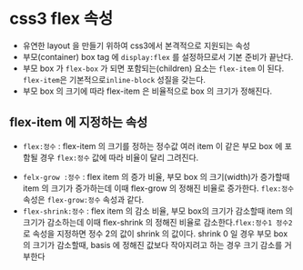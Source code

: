 # css3 flex 속성

- 유연한 layout 을 만들기 위하여 css3에서 본격적으로 지원되는 속성
- 부모(container) box tag 에 `display:flex` 를 설정하므로서 기본 준비가 끝난다.
- 부모 box 가 `flex-box` 가 되면 포함되는(children) 요소는 `flex-item` 이 된다. `flex-item`은 기본적으로`inline-block` 성질을 갖는다.
- 부모 box 의 크기에 따라 flex-item 은 비율적으로 box 의 크기가 정해진다.

## flex-item 에 지정하는 속성

- `flex:정수` : flex-item 의 크기를 정하는 정수값 여러 item 이 같은 부모 box 에 포함될 경우 `flex:정수` 값에 따라 비율이 달리 그려진다.

* `felx-grow :정수` : flex item 의 증가 비율, 부모 box 의 크기(width)가 증가할때 item 의 크기가 증가하는데 이때 flex-grow 의 정해진 비율로 증가한다. `flex:정수` 속성은 `flex-grow:정수` 속성과 같다.
* `flex-shrink:정수` : flex item 의 감소 비율, 부모 box의 크기가 감소할때 item 의 크기가 감소하는데 이때 flex-shrink 의 정해진 비율로 감소한다.`flex:정수1 정수2` 로 속성을 지정하면 정수 2의 값이 shrink 의 값이다. shrink 0 일 경우 부모 box 의 크기가 감소할때, basis 에 정해진 값보다 작아지려고 하는 경우 크기 감소를 거부한다
